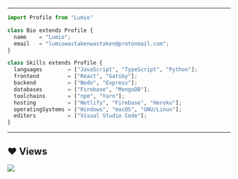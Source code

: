 
-----
```py
import Profile from "Lumio"

class Bio extends Profile {
  name    = "Lumio";
  email   = "lumiowastakenwastaken@protonmail.com";
}

class Skills extends Profile {
  languages        = ["JavaScript", "TypeScript", "Python"];
  frontend         = ["React", "Gatsby"];
  backend          = ["Node", "Express"];
  databases        = ["Firebase", "MongoDB"];
  toolchains       = ["npm", "Yarn"];
  hosting          = ["Netlify", "Firebase", "Heroku"];
  operatingSystems = ["Windows", "macOS", "GNU/Linux"];
  editors          = ["Visual Studio Code"];
}
```
-----

## ❤ Views 
<a href="https://github.com/lumiowastaken/github-profile-views-counter">
    <img src="https://komarev.com/ghpvc/?username=lumiowastaken">
</a>
